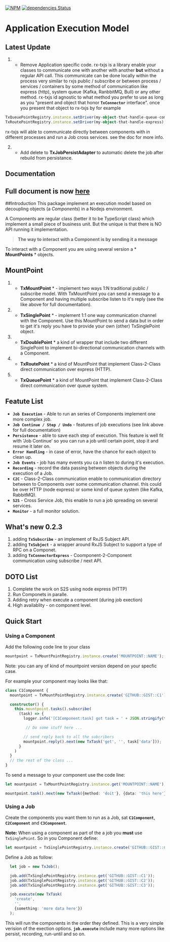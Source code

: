 
[![NPM](https://nodei.co/npm/rx-txjs.png)](https://nodei.co/npm/rx-txjs/)
[![dependencies Status](https://david-dm.org/tsemach/typescript-txjs/status.svg)](https://david-dm.org/tsemach/typescript-txjs)

# Application Execution Model

## Latest Update
1. * Remove Application specific code. rx-txjs is a library enable your classes to communicate one with another with
another **but** without a regular API call. This communicate can be done locally within the process very similar to rxjs 
public / subscribe or between process / services / containers by some method of communication like express (http), 
system queue (Kafka, RanbbitMQ, Bull) or any other method. rx-txjs id agnostic to what method you prefer to use as long as you
"present and object that honor **`TxConnector`** interface". once you present that object to rx-txjs by for example
````typescript
TxQueuePointRegistry.instance.setDriver(my-object-that-handle-queue-communication);
TxRoutePointRegistry.instance.setDriver(my-object-that-handle-express);
````   
rx-txjs will able to communicate directly between components with in different processes and run a Job cross services.
see the doc for more info. 

2. * Add delete to **TxJobPersistAdapter** to automatic delete the job after rebuild from persistance.

## Documentation
## Full document is now [here](https://rxjs.gitbook.io/rx-txjs/) 

##Introduction
This package implement an execution model based on decoupling objects (a *Components*) in a Nodejs environment. 

A Components are regular class (better it to be TypeScript class) which implement a small piece of business unit. But the unique is that there is NO API running it implementation. 
>**The way to interact with a Component is by sending it a message**

To interact with a Component you are using several version a * **MountPoints** * objects.

## MountPoint
1. * **TxMountPoint** * - implement two ways 1:N traditional public / subscribe model. With TxMountPoint you can send a message to a Component and having multiple subscribe listen to it's reply (see the like above for full documentation). 
2. * **TxSinglePoint** * - implement 1:1 one way communication channel with the Component. Use this MountPoint to send a data but in order to get it's reply you have to provide your own (other) TxSinglePoint object.
3. * **TxDoublePoint** * a kind of wrapper that include two different SinglePoint to implement bi-directional communication channels with a Component.
4. * **TxRoutePoint** * a kind of MountPoint that implement Class-2-Class direct communication over express (HTTP).
5. * **TxQueuePoint** * a kind of MountPoint that implement Class-2-Class direct communication over queue system.

## Featute List
* **`Job Execution`** -  Able to run an series of Components implement one more complex job.
* **`Job Continue / Step / Undo`** - features of job executions (see link above for full documentation)
* **`Persistence`** - able to save each step of execution. This feature is well fit with 'Job Continue' so you can run a job until certain point, stop it and resume it later on.
* **`Error Handling`** - in case of error, have the chance for each object to clean up.
* **`Job Events`** - job has many events you ca n listen to during it's execution. 
* **`Recording`** - record the data passing between objects during the execution of a Job. 
* **`C2C`** - Class-2-Class communication enable to communication directory between to Components over some communication channel. this could be over HTTP (node express) or some kind of queue system (like Kafka, RabbitMQ).
* **`S2S`** - Cross Service Job, this enable to run a job spreading on several services.
* **`Monitor`** - a full monitor solution.

## What's new 0.2.3
1. adding **`TxSubscribe`** - an implement of RxJS Subject API.
2. adding **`TxSubject`** - a wrapper around RxJS Subject to support a type of RPC on a Componet. 
3. adding **`TxConnectorExpress`** - Coomponent-2-Component communication using subscribe / next API.

## DOTO List
1. Complete the work on S2S using node express (HTTP)
2. Run Componets in paralle.
3. Adding retry when execute a component (during job exection)
4. High availablity - on component level. 
   
## Quick Start
### Using a Component
Add the following code line to your class
````typescript
mountpoint = TxMountPointRegistry.instance.create('MOUNTPOINT::NAME');
```` 
Note: you can any of kind of mountpoint version depend on your specfic case.

For example your component may looks like that:

````typescript
class C1Component {
  mountpoint = TxMountPointRegistry.instance.create('GITHUB::GIST::C1');    

  constructor() {
    this.mountpoint.tasks().subscribe(
      (task) => {
        logger.info('[C1Component:task] got task = ' + JSON.stringify(task, undefined, 2));

         // Do some stuff here ...

        // send reply back to all the subcribers
        mountpoint.reply().next(new TxTask('get', '', task['data']));
      }
    )  
  }
  // the rest of the class ...
}
````

To send a message to your component use the code line:
````typescript
let mountpoint = TxMountPointRegistry.instance.get('MOUNTPOINT::NAME');

mountpoint.task().next(new TxTask({method: 'doit'}, {data: 'this here'}));
```` 

### Using a Job
Create the components you want them to run as a Job, sat **`C1Component`**,  **`C2Component`** and **`C3Component`**.

**Note:**  When using a component as part of the a job you **must** use ``TxSinglePoint``. So in you Component define:
```typescript
let mountpoint = TxSinglePointRegistry.instance.create('GITHUB::GIST::C1');
````

Define a Job as follow:
````typescript
  let job = new TxJob();

  job.add(TxSinglePointRegistry.instance.get('GITHUB::GIST::C1'));
  job.add(TxSinglePointRegistry.instance.get('GITHUB::GIST::C2'));
  job.add(TxSinglePointRegistry.instance.get('GITHUB::GIST::C3'));

  job.execute(new TxTask(
    'create',
    '',
    {something: 'more data here'})
  ); 
````
This will run the components in the order they defined. This is a very simple verision of the exection options.
**`job.execute`** include many more options like persist, recording, run-until and so on.

